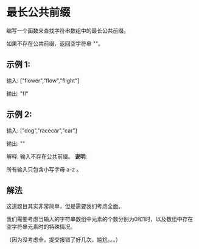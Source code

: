 # 最长公共前缀
编写一个函数来查找字符串数组中的最长公共前缀。

如果不存在公共前缀，返回空字符串 ""。

## 示例 1:

输入: ["flower","flow","flight"]

输出: "fl"
## 示例 2:

输入: ["dog","racecar","car"]

输出: ""

解释: 输入不存在公共前缀。
**说明**:

所有输入只包含小写字母 a-z 。

## 解法
这道题目其实非常简单，但是需要我们考虑全面。

我们需要考虑当输入的字符串数组中元素的个数分别为0和1时，以及数组中存在空字符串元素时的特殊情况。

（因为没考虑全，提交报错了好几次，尴尬。。。）
